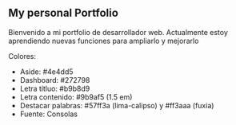 ## My personal Portfolio
Bienvenido a mi portfolio de desarrollador web. Actualmente
estoy aprendiendo nuevas funciones para ampliarlo y mejorarlo


Colores: 

  - Aside: #4e4dd5
  - Dashboard: #272798
  - Letra títluo: #b9b8d9
  - Letra contenido: #9b9af5 (1.5 em)
  - Destacar palabras: #57ff3a (lima-calipso) y #ff3aaa (fuxia)
  - Fuente: Consolas

